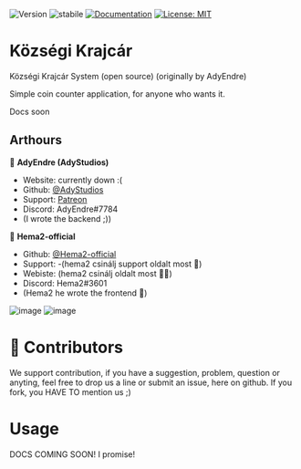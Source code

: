 ![Version](https://img.shields.io/badge/Version-0.8.0-blue.svg?cacheSeconds=2592000)
![stabile](https://img.shields.io/badge/stabile-green.svg?cacheSeconds=2592000)
[![Documentation](https://img.shields.io/badge/Documentation-In_Progress-yellow.svg)](https://example.org)
[![License: MIT](https://img.shields.io/badge/License-MIT-yellow.svg)](https://github.com/Hema2-official/Kozsegi_Krajcar/blob/main/LICENSE)
# Községi Krajcár
Községi Krajcár System (open source) (originally by AdyEndre)

Simple coin counter application, for anyone who wants it.

Docs soon

## Arthours
👤 **AdyEndre (AdyStudios)**
* Website: currently down :(
* Github: [@AdyStudios](https://github.com/AdyStudios)
* Support: [Patreon](https://patreon.com/adystudios)
* Discord: AdyEndre#7784
* (I wrote the backend ;))

👤 **Hema2-official**
* Github: [@Hema2-official](https://github.com/Hema2-official)
* Support: -(hema2 csinálj support oldalt most 🔫)
* Webiste: (hema2 csinálj oldalt most 🔫🔫)
* Discord: Hema2#3601
* (Hema2 he wrote the frontend 🤮)


![image](https://user-images.githubusercontent.com/74962285/148696448-63dc6158-7e41-4c51-b298-a0a553005a58.png)
![image](https://user-images.githubusercontent.com/74962285/148696709-e24e904f-5957-46ef-9db5-58119981857a.png)

# 🤝 Contributors
  We support contribution, if you have a suggestion, problem, question or anyting, feel free to drop us a line or submit an issue, here on github. If you fork, you HAVE TO mention us ;)
# Usage
  DOCS COMING SOON! I promise!

